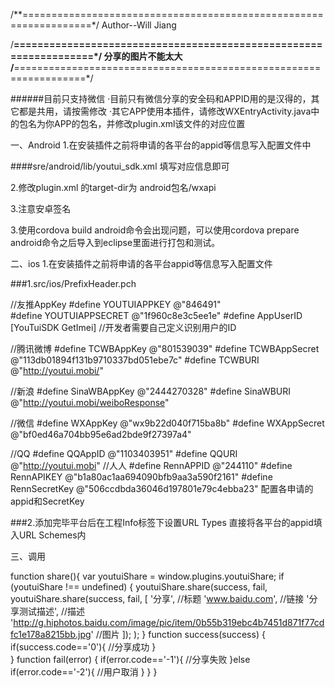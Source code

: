 /**==================================================================*/
Author--Will Jiang

/**==================================================================*/
    分享的图片不能太大
/**==================================================================*/

######目前只支持微信
·目前只有微信分享的安全码和APPID用的是汉得的，其它都是共用，请按需修改
·其它APP使用本插件，请修改WXEntryActivity.java中的包名为你APP的包名，并修改plugin.xml该文件的对应位置

一、Android
1.在安装插件之前将申请的各平台的appid等信息写入配置文件中

####sre/android/lib/youtui_sdk.xml
填写对应信息即可

2.修改plugin.xml
<source-file src="src/android/WXEntryActivity.java" target-dir="src/com/tworld/app/store/OnlineOffice4Phone/wxapi"/>
的target-dir为 android包名/wxapi

3.注意安卓签名

3.使用cordova build android命令会出现问题，可以使用cordova prepare android命令之后导入到eclipse里面进行打包和测试。

二、ios
1.在安装插件之前将申请的各平台appid等信息写入配置文件

###1.src/ios/PrefixHeader.pch

//友推AppKey
#define YOUTUIAPPKEY @"846491"        
#define YOUTUIAPPSECRET @"1f960c8e3c5ee1e"
#define AppUserID [YouTuiSDK GetImei]  //开发者需要自己定义识别用户的ID

//腾讯微博
#define TCWBAppKey @"801539039"
#define TCWBAppSecret @"113db01894f131b9710337bd051ebe7c"
#define TCWBURI @"http://youtui.mobi/"

//新浪
#define SinaWBAppKey @"2444270328"
#define SinaWBURI @"http://youtui.mobi/weiboResponse"

//微信
#define WXAppKey @"wx9b22d040f715ba8b"
#define WXAppSecret @"bf0ed46a704bb95e6ad2bde9f27397a4"

//QQ
#define QQAppID @"1103403951"
#define QQURI @"http://youtui.mobi"
//人人
#define RennAPPID @"244110"
#define RennAPIKEY @"b1a80ac1aa694090bfb9aa3a590f2161"
#define RennSecretKey @"506ccdbda36046d197801e79c4ebba23"
配置各申请的appid和SecretKey

###2.添加完毕平台后在工程Info标签下设置URL Types
直接将各平台的appid填入URL Schemes内


三、调用

function share(){
    var youtuiShare = window.plugins.youtuiShare;
    if (youtuiShare !== undefined) {
        youtuiShare.share(success, fail, 
            youtuiShare.share(success, fail, [
                '分享',   //标题
                'www.baidu.com', //链接
                '分享测试描述', //描述
                'http://g.hiphotos.baidu.com/image/pic/item/0b55b319ebc4b7451d871f77cdfc1e178a8215bb.jpg'  //图片
            ]);
        );
    }
    function success(success) {
        if(success.code=='0'){
            //分享成功
        }    
    }
    function fail(error) {
        if(error.code=='-1'){
            //分享失败
        }else if(error.code=='-2'){
            //用户取消
        }
    }
}






